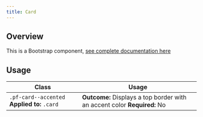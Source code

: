 ```yaml
---
title: Card
---
```

## Overview

This is a Bootstrap component, [see complete documentation here](http://v4-alpha.getbootstrap.com/components/card/)

## Usage

| Class | Usage |
| -- | -- |
| `.pf-card--accented` **Applied to:** `.card` |  **Outcome:** Displays a top border with an accent color  **Required:** No  |
